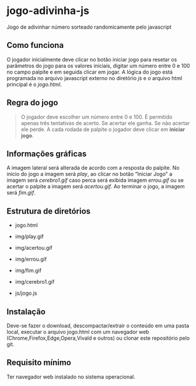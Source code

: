# jogo-adivinha-js
Jogo de adivinhar número sorteado randomicamente pelo javascript


## Como funciona
O jogador inicialmente deve clicar no botão iniciar jogo para resetar os parâmetros do jogo para os valores iniciais, digitar um número entre 0 e 100 no campo palpite e em seguida clicar em jogar. A lógica do jogo está programada no arquivo javascript externo no diretório *js* e o arquivo html principal é o *jogo.html*.

## Regra do jogo
> O jogador deve escolher um número entre 0 e 100.
> É permitido apenas três tentativas de acerto.
> Se acertar ele ganha. Se não acertar ele perde.
> A cada rodada de palpite o jogador deve clicar em __iniciar jogo__.

## Informações gráficas
A imagem lateral será alterada de acordo com a resposta do palpite. No inicio do jogo a imagem será  *play*, ao clicar no botão "Iniciar Jogo" a imagem será *cerebro1.gif* caso perca será exibida imagem *errou.gif* ou se acertar o palpite a imagem será *acertou.gif*. Ao terminar o jogo, a imagem será *fim.gif*. 

## Estrutura de diretórios

* jogo.html

* img/play.gif

* img/acertou.gif

* img/errou.gif

* img/fim.gif

* img/cerebro1.gif

* js/jogo.js

## Instalação
Deve-se fazer o download, descompactar/extrair o conteúdo em uma pasta local, executar o arquivo jogo.html com um navegador web (Chrome,Firefox,Edge,Opera,Vivald e outros) ou clonar este repositório pelo git.

## Requisito mínimo
Ter navegador web instalado no sistema operacional.
